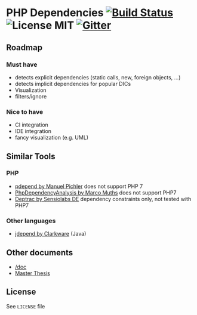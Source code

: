 # PHP Dependencies [![Build Status](https://travis-ci.com/mihaeu/php-dependencies.svg?token=6E2gXvaZaEh2XxFCPhrX&branch=develop)](https://travis-ci.com/mihaeu/php-dependencies) ![License MIT](https://img.shields.io/badge/License-MIT-blue.svg?style=flat) [![Gitter](https://img.shields.io/gitter/room/mihaeu/php-dependencies.svg?maxAge=2592000&style=flat)]()

## Roadmap

### Must have

 - detects explicit dependencies (static calls, new, foreign objects, ...)
 - detects implicit dependencies for popular DICs
 - Visualization
 - filters/ignore

### Nice to have

 - CI integration
 - IDE integration
 - fancy visualization (e.g. UML)

## Similar Tools

### PHP

 - [pdepend by Manuel Pichler](https://github.com/pdepend/pdepend) does not support PHP 7
 - [PhpDependencyAnalysis by Marco Muths](https://github.com/mamuz/PhpDependencyAnalysis) does not support PHP7
 - [Deptrac by Sensiolabs DE](https://github.com/sensiolabs-de/deptrac) dependency constraints only, not tested with PHP7

### Other languages

- [jdepend by Clarkware](http://clarkware.com/software/JDepend.html) (Java)

## Other documents

 - [/doc](doc/README.md)
 - [Master Thesis](https://github.com/mihaeu/static-dependency-analysis)

## License

See `LICENSE` file
